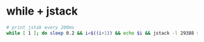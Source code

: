 # while + jstack 
```bash
# print jstak every 200ms
while [ 1 ]; do sleep 0.2 && i=$((i+1)) && echo $i && jstack -l 29388 > /tmp/test/$i; done
```

